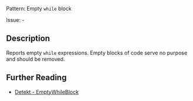 Pattern: Empty `while` block

Issue: -

## Description

Reports empty `while` expressions. Empty blocks of code serve no purpose and should be removed.

## Further Reading

* [Detekt - EmptyWhileBlock](https://detekt.github.io/detekt/empty-blocks.html#emptywhileblock)